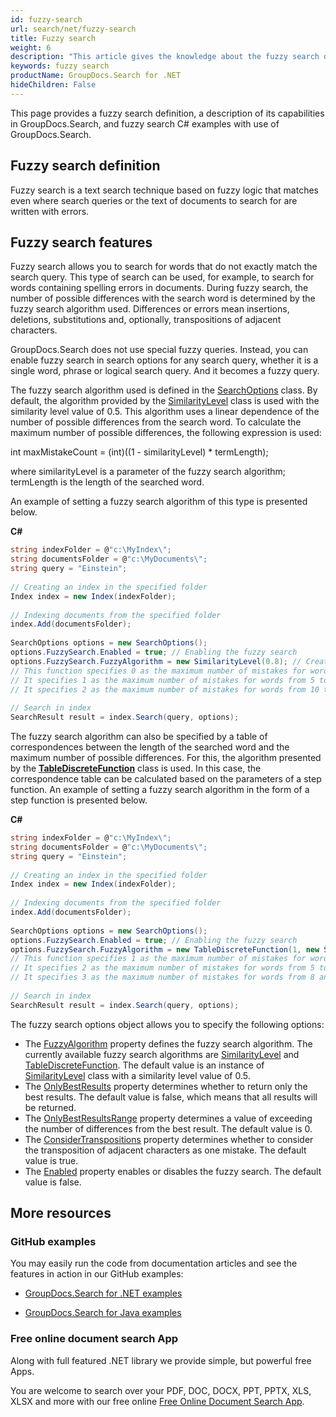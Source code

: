 ```yaml
---
id: fuzzy-search
url: search/net/fuzzy-search
title: Fuzzy search
weight: 6
description: "This article gives the knowledge about the fuzzy search definition, and its capabilities in GroupDocs.Search."
keywords: fuzzy search
productName: GroupDocs.Search for .NET
hideChildren: False
---
```

This page provides a fuzzy search definition, a description of its capabilities in GroupDocs.Search, and fuzzy search C# examples with use of GroupDocs.Search.

## Fuzzy search definition

Fuzzy search is a text search technique based on fuzzy logic that matches even where search queries or the text of documents to search for are written with errors.

## Fuzzy search features

Fuzzy search allows you to search for words that do not exactly match the search query. This type of search can be used, for example, to search for words containing spelling errors in documents. During fuzzy search, the number of possible differences with the search word is determined by the fuzzy search algorithm used. Differences or errors mean insertions, deletions, substitutions and, optionally, transpositions of adjacent characters.

GroupDocs.Search does not use special fuzzy queries. Instead, you can enable fuzzy search in search options for any search query, whether it is a single word, phrase or logical search query. And it becomes a fuzzy query.

The fuzzy search algorithm used is defined in the [SearchOptions](https://reference.groupdocs.com/net/search/groupdocs.search.options/searchoptions) class. By default, the algorithm provided by the [SimilarityLevel](https://reference.groupdocs.com/net/search/groupdocs.search.options/similaritylevel) class is used with the similarity level value of 0.5. This algorithm uses a linear dependence of the number of possible differences from the search word. To calculate the maximum number of possible differences, the following expression is used:

int maxMistakeCount = (int)((1 - similarityLevel) \* termLength);

where similarityLevel is a parameter of the fuzzy search algorithm; termLength is the length of the searched word.

An example of setting a fuzzy search algorithm of this type is presented below.

**C#**

```csharp
string indexFolder = @"c:\MyIndex\";
string documentsFolder = @"c:\MyDocuments\";
string query = "Einstein";
 
// Creating an index in the specified folder
Index index = new Index(indexFolder);
 
// Indexing documents from the specified folder
index.Add(documentsFolder);
 
SearchOptions options = new SearchOptions();
options.FuzzySearch.Enabled = true; // Enabling the fuzzy search
options.FuzzySearch.FuzzyAlgorithm = new SimilarityLevel(0.8); // Creating the fuzzy search algorithm
// This function specifies 0 as the maximum number of mistakes for words from 1 to 4 characters.
// It specifies 1 as the maximum number of mistakes for words from 5 to 9 characters.
// It specifies 2 as the maximum number of mistakes for words from 10 to 14 characters. And so on.
 
// Search in index
SearchResult result = index.Search(query, options);
```

The fuzzy search algorithm can also be specified by a table of correspondences between the length of the searched word and the maximum number of possible differences. For this, the algorithm presented by the **[TableDiscreteFunction](https://reference.groupdocs.com/net/search/groupdocs.search.options/tablediscretefunction)** class is used. In this case, the correspondence table can be calculated based on the parameters of a step function. An example of setting a fuzzy search algorithm in the form of a step function is presented below.

**C#**

```csharp
string indexFolder = @"c:\MyIndex\";
string documentsFolder = @"c:\MyDocuments\";
string query = "Einstein";
 
// Creating an index in the specified folder
Index index = new Index(indexFolder);
 
// Indexing documents from the specified folder
index.Add(documentsFolder);
 
SearchOptions options = new SearchOptions();
options.FuzzySearch.Enabled = true; // Enabling the fuzzy search
options.FuzzySearch.FuzzyAlgorithm = new TableDiscreteFunction(1, new Step(5, 2), new Step(8, 3)); // Creating the fuzzy search algorithm
// This function specifies 1 as the maximum number of mistakes for words from 1 to 4 characters.
// It specifies 2 as the maximum number of mistakes for words from 5 to 7 characters.
// It specifies 3 as the maximum number of mistakes for words from 8 and more characters.
 
// Search in index
SearchResult result = index.Search(query, options);
```

The fuzzy search options object allows you to specify the following options:

*   The [FuzzyAlgorithm](https://reference.groupdocs.com/net/search/groupdocs.search.options/fuzzysearchoptions/properties/fuzzyalgorithm) property defines the fuzzy search algorithm. The currently available fuzzy search algorithms are [SimilarityLevel](https://reference.groupdocs.com/net/search/groupdocs.search.options/similaritylevel) and [TableDiscreteFunction](https://reference.groupdocs.com/net/search/groupdocs.search.options/tablediscretefunction). The default value is an instance of [SimilarityLevel](https://reference.groupdocs.com/net/search/groupdocs.search.options/similaritylevel) class with a similarity level value of 0.5.
*   The [OnlyBestResults](https://reference.groupdocs.com/net/search/groupdocs.search.options/fuzzysearchoptions/properties/onlybestresults) property determines whether to return only the best results. The default value is false, which means that all results will be returned.
*   The [OnlyBestResultsRange](https://reference.groupdocs.com/net/search/groupdocs.search.options/fuzzysearchoptions/properties/onlybestresultsrange) property determines a value of exceeding the number of differences from the best result. The default value is 0.
*   The [ConsiderTranspositions](https://reference.groupdocs.com/net/search/groupdocs.search.options/fuzzysearchoptions/properties/considertranspositions) property determines whether to consider the transposition of adjacent characters as one mistake. The default value is true.
*   The [Enabled](https://reference.groupdocs.com/net/search/groupdocs.search.options/fuzzysearchoptions/properties/enabled) property enables or disables the fuzzy search. The default value is false.

## More resources

### GitHub examples

You may easily run the code from documentation articles and see the features in action in our GitHub examples:

*   [GroupDocs.Search for .NET examples](https://github.com/groupdocs-search/GroupDocs.Search-for-.NET)
    
*   [GroupDocs.Search for Java examples](https://github.com/groupdocs-search/GroupDocs.Search-for-Java)
    

### Free online document search App

Along with full featured .NET library we provide simple, but powerful free Apps.

You are welcome to search over your PDF, DOC, DOCX, PPT, PPTX, XLS, XLSX and more with our free online [Free Online Document Search App](https://products.groupdocs.app/search).
